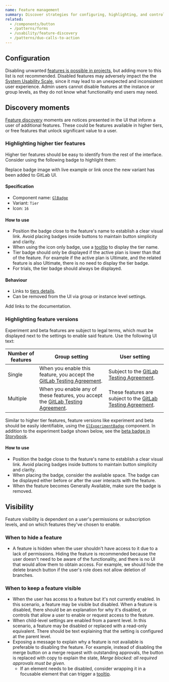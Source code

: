 ```yaml
---
name: Feature management
summary: Discover strategies for configuring, highlighting, and controlling the visibility of product capabilities.
related:
  - /components/button
  - /patterns/forms
  - /usability/feature-discovery
  - /patterns/duo-calls-to-action
---
```


## Configuration

Disabling unwanted [features is possible in projects](https://docs.gitlab.com/ee/user/project/settings/#sharing-and-permissions), but adding more to this list is not recommended. Disabled features may adversely impact the the [System Usability Scale](https://about.gitlab.com/handbook/engineering/ux/performance-indicators/system-usability-scale/), since it may lead to an unexpected and inconsistent user experience. Admin users cannot disable features at the instance or group levels, as they do not know what functionality end users may need.

## Discovery moments

[Feature discovery](/usability/feature-discovery) moments are notices presented in the UI that inform a user of additional features. These could be features available in higher tiers, or free features that unlock significant value to a user.

### Highlighting higher tier features

Higher tier features should be easy to identify from the rest of the interface. Consider using the following badge to highlight them:

<figure-img alt="Premium feature badge" label="Higher tier feature badge" src="/img/higher-tier-feature-badges.svg"></figure-img>

<todo>Replace badge image with live example or link once the new variant has been added to GitLab UI.</todo>

#### Specification

- Component name: [`GlBadge`](https://design.gitlab.com/components/badge/code)
- Variant: `Tier`
- Icon: `16`

#### How to use

- Position the badge close to the feature's name to establish a clear visual link. Avoid placing badges inside buttons to maintain button simplicity and clarity.
- When using the icon only badge, use a [tooltip](/components/tooltip) to display the tier name.
- Tier badge should only be displayed if the active plan is lower than that of the feature. For example if the active plan is Ultimate, and the related feature is also Ultimate, there is no need to display the tier badge.
- For trials, the tier badge should always be displayed.

#### Behaviour

- Links to [tiers details](https://about.gitlab.com/pricing/).
- Can be removed from the UI via group or instance level settings.

<todo>Add links to the documentation.</todo>

### Highlighting feature versions

Experiment and beta features are subject to legal terms, which must be displayed next to the settings to enable said feature. Use the following UI text:

| Number of features | Group setting                                                                                                                                    | User setting                                                                                                                 |
| ------------------ | ------------------------------------------------------------------------------------------------------------------------------------------------ | ---------------------------------------------------------------------------------------------------------------------------- |
| Single             | When you enable this feature, you accept the [GitLab Testing Agreement](https://handbook.gitlab.com/handbook/legal/testing-agreement/).          | Subject to the [GitLab Testing Agreement](https://handbook.gitlab.com/handbook/legal/testing-agreement/).                    |
| Multiple           | When you enable any of these features, you accept the [GitLab Testing Agreement](https://handbook.gitlab.com/handbook/legal/testing-agreement/). | These features are subject to the [GitLab Testing Agreement](https://handbook.gitlab.com/handbook/legal/testing-agreement/). |

<figure-img label="Example of legal disclaimer" src="/img/legal-disclaimer-exp-beta.svg"></figure-img>

Similar to higher tier features, feature versions like experiment and beta should be easily identifiable, using the [`GlExperimentBadge`](https://gitlab-org.gitlab.io/gitlab-ui/?path=/docs/experimental-experiment-badge--docs) component. In addition to the experiment badge shown below, see the [beta badge in Storybook](https://gitlab-org.gitlab.io/gitlab-ui/?path=/story/experimental-experiment-badge--beta).

<story-viewer component="experimental-experiment-badge" title="Experiment badge"></story-viewer>

#### How to use

- Position the badge close to the feature's name to establish a clear visual link. Avoid placing badges inside buttons to maintain button simplicity and clarity.
- When placing the badge, consider the available space. The badge can be displayed either before or after the user interacts with the feature.
- When the feature becomes Generally Available, make sure the badge is removed.

## Visibility

Feature visibility is dependent on a user's permissions or subscription levels, and on which features they've chosen to enable.

### When to hide a feature

- A feature is hidden when the user shouldn't have access to it due to a lack of permissions. Hiding the feature is recommended because the user doesn't need to be aware of the functionality, and there is no UI that would allow them to obtain access. For example, we should hide the delete branch button if the user's role does not allow deletion of branches.

### When to keep a feature visible

- When the user has access to a feature but it's not currently enabled. In this scenario, a feature may be visible but disabled. When a feature is disabled, there should be an explanation for why it's disabled, or controls that allow a user to enable or request access to the feature.
- When child-level settings are enabled from a parent level. In this scenario, a feature may be disabled or replaced with a read-only equivalent. There should be text explaining that the setting is configured at the parent level.
- Exposing a message to explain why a feature is not available is preferable to disabling the feature. For example, instead of disabling the merge button on a merge request with outstanding approvals, the button is replaced with copy to explain the state, _Merge blocked: all required approvals must be given_.
  - If an element needs to be disabled, consider wrapping it in a focusable element that can trigger a [tooltip](/components/tooltip).

